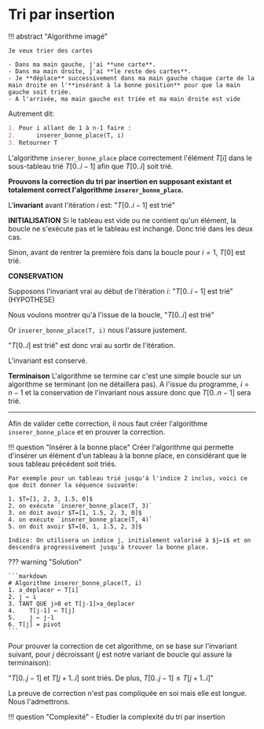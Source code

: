 # Tri par insertion

!!! abstract "Algorithme imagé"
    
    Je veux trier des cartes

    - Dans ma main gauche, j'ai **une carte**. 
    - Dans ma main droite, j'ai **le reste des cartes**.
    - Je **déplace** successivement dans ma main gauche chaque carte de la main droite en l'**insérant à la bonne position** pour que la main gauche soit triée.
    - A l'arrivée, ma main gauche est triée et ma main droite est vide


 Autrement dit:

```markdown
1. Pour i allant de 1 à n-1 faire :
2.      inserer_bonne_place(T, i)
3. Retourner T
```

L'algorithme `inserer_bonne_place` place correctement l'élément $T[i]$ dans le sous-tableau trié $T[0..i-1]$ afin que $T[0..i]$ soit trié.

**Prouvons la correction du tri par insertion en supposant existant et totalement correct l'algorithme `inserer_bonne_place`.**

L'**invariant** avant l'itération $i$ est: "$T[0..i-1]$ est trié"

**INITIALISATION**
Si le tableau est vide ou ne contient qu'un élément, la boucle ne s'exécute pas et le tableau est inchangé. Donc trié dans les deux cas.

Sinon, avant de rentrer la première fois dans la boucle pour $i=1$, $T[0]$ est trié.

**CONSERVATION**

Supposons l'invariant vrai au début de l'itération $i$: "$T[0..i-1]$ est trié" (HYPOTHESE)

Nous voulons montrer qu'à l'issue de la boucle, "$T[0..i]$ est trié"

Or `inserer_bonne_place(T, i)` nous l'assure justement.

"$T[0..i]$ est trié" est donc vrai au sortir de l'itération.

L'invariant est conservé.

**Terminaison**
L'algorithme se termine car c'est une simple boucle sur un algorithme se terminant (on ne détaillera pas).
A l'issue du programme, $i=n-1$ et la conservation de l'invariant nous assure donc que $T[0..n-1]$ sera trié.

---

Afin de valider cette correction, il nous faut créer l'algorithme `inserer_bonne_place` et en prouver la correction.

!!! question "Insérer à la bonne place"
    Créer l'algorithme qui permette d'insérer un élément d'un tableau à la bonne place, en considérant que le sous tableau précédent soit triés.

    Par exemple pour un tableau trié jusqu'à l'indice 2 inclus, voici ce que doit donner la séquence suivante:

    1. $T=[1, 2, 3, 1.5, 0]$
    2. on exécute `inserer_bonne_place(T, 3)`
    3. on doit avoir $T=[1, 1.5, 2, 3, 0]$
    4. on exécute `inserer_bonne_place(T, 4)`
    5. on doit avoir $T=[0, 1, 1.5, 2, 3]$

    Indice: On utilisera un indice j, initialement valorisé à $j←i$ et on descendra progressivement jusqu'à trouver la bonne place.


??? warning "Solution"

    ```markdown
    # Algorithme inserer_bonne_place(T, i)
    1. a_deplacer ← T[i]
    2. j ← i
    3. TANT QUE j>0 et T[j-1]>a_deplacer
    4.    T[j-1] ← T[j]
    5.    j ← j-1
    6. T[j] = pivot 
    ```

Pour prouver la correction de cet algorithme, on se base sur l'invariant suivant, pour $j$ décroissant ($j$ est notre variant de boucle qui assure la terminaison): 

"$T[0..j-1]$ et $T[j+1..i]$ sont triés. De plus, $T[0..j-1] \le T[j+1..i]$"

La preuve de correction n'est pas compliquée en soi mais elle est longue. 
Nous l'admettrons.

!!! question "Complexité"
    - Etudier la complexité du tri par insertion
